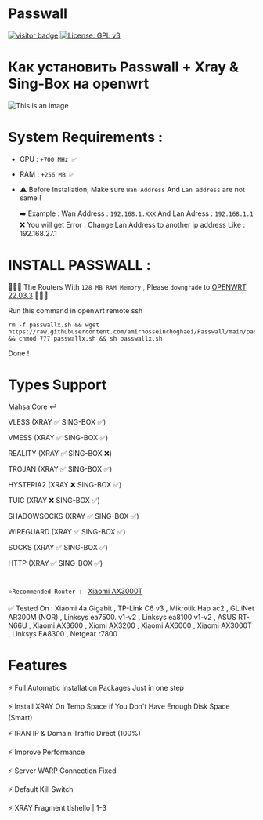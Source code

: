 # Passwall
[![visitor badge](https://img.shields.io/badge/Chat%20on-Telegram-blue.svg)](https://t.me/AmirHosseinTSL) [![License: GPL v3](https://img.shields.io/badge/License-GPLv3-blue.svg)](https://www.gnu.org/licenses/gpl-3.0)
# Как установить Passwall + Xray & Sing-Box на openwrt

![This is an image](https://pars-space.ir/wp-content/uploads/2023/09/v2ray-openwrt.jpg)



# System Requirements :

- CPU : `+700 MHz ✅`

- RAM : `+256 MB ✅`

- ⚠️ Before Installation, Make sure `Wan Address` And `Lan address` are not same !
   
  ➡️ Example : Wan Address : `192.168.1.XXX` And Lan Adress : `192.168.1.1` ❌ You will get Error .
  Change Lan Address to another ip address Like : 192.168.27.1
  

# INSTALL PASSWALL : 

🔴🔴🔴 The Routers With `128 MB RAM Memory` , Please `downgrade` to [OPENWRT 22.03.3](https://archive.openwrt.org/releases/22.03.3/targets/) 🔴🔴🔴

Run this command in openwrt remote ssh
```
rm -f passwallx.sh && wget https://raw.githubusercontent.com/amirhosseinchoghaei/Passwall/main/passwallx.sh && chmod 777 passwallx.sh && sh passwallx.sh
```
Done !

# Types Support

[Mahsa Core](https://github.com/GFW-knocker/Xray-core/releases) ↩️

VLESS (XRAY ✅ SING-BOX ✅)

VMESS (XRAY ✅ SING-BOX ✅)

REALITY (XRAY ✅ SING-BOX ❌)

TROJAN (XRAY ✅ SING-BOX ✅)

HYSTERIA2 (XRAY ❌ SING-BOX ✅)

TUIC (XRAY ❌ SING-BOX ✅)

SHADOWSOCKS (XRAY ✅ SING-BOX ✅)

WIREGUARD (XRAY ✅ SING-BOX ✅)

SOCKS (XRAY ✅ SING-BOX ✅)

HTTP (XRAY ✅ SING-BOX ✅)


#

`⭐Recommended Router : ` [Xiaomi AX3000T](https://openwrt.org/inbox/toh/xiaomi/ax3000t) 



✅ Tested On : Xiaomi 4a Gigabit , TP-Link C6 v3 , Mikrotik Hap ac2 , GL.iNet AR300M (NOR) , Linksys ea7500. v1-v2 , Linksys ea8100 v1-v2 , ASUS RT-N66U , Xiaomi AX3600 , Xiomi AX3200 , Xiaomi AX6000 , Xiaomi AX3000T ,  Linksys EA8300 , Netgear r7800


# Features

⚡ Full Automatic installation Packages Just in one step

⚡ Install XRAY On Temp Space if You Don't Have Enough Disk Space (Smart)

⚡ IRAN IP & Domain Traffic Direct (100%)

⚡ Improve Performance

⚡ Server WARP Connection Fixed

⚡ Default Kill Switch

⚡ XRAY Fragment tlshello | 1-3

